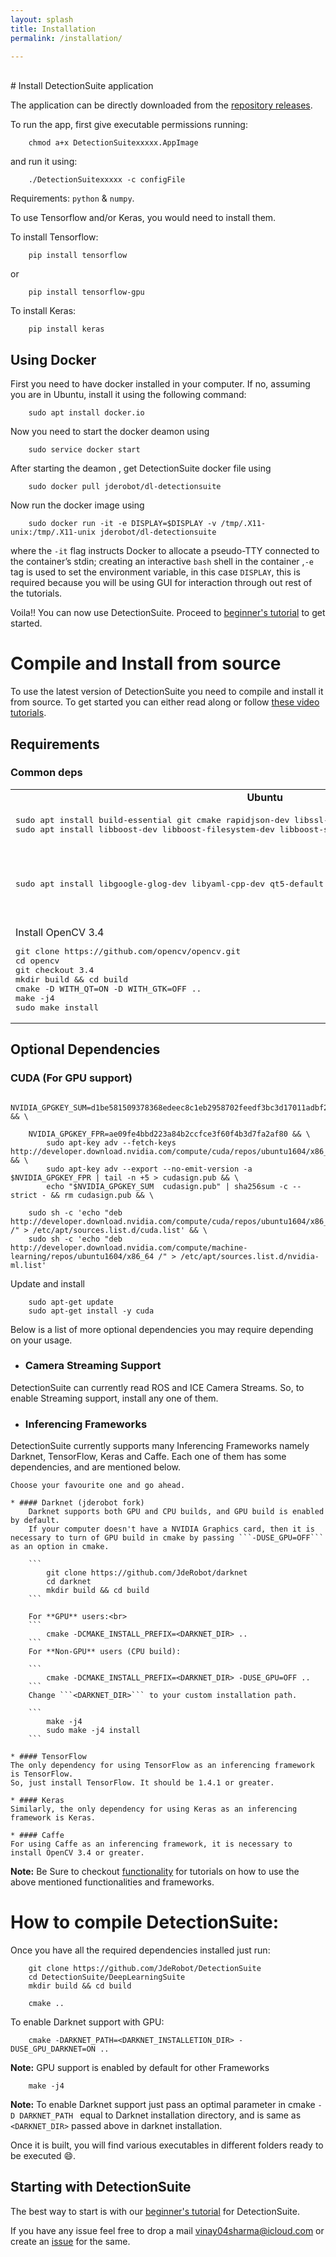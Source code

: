 ```yaml
---
layout: splash
title: Installation
permalink: /installation/

---
```


<br>
# Install DetectionSuite application
 
The application can be directly downloaded from the [repository releases](https://github.com/JdeRobot/DetectionSuite/releases/tag/continuous).

To run the app, first give executable permissions running:  
```
    chmod a+x DetectionSuitexxxxx.AppImage
```
and run it using:  
```
    ./DetectionSuitexxxxx -c configFile
```


Requirements: `python` & `numpy`.

To use Tensorflow and/or Keras, you would need to install them.

To install Tensorflow:
```
    pip install tensorflow
```
or

```
    pip install tensorflow-gpu
```
To install Keras:
```
    pip install keras
```

## Using Docker  
First you need to have docker installed in your computer. If no, assuming you are in Ubuntu, install it using the following command:

```
    sudo apt install docker.io
```

Now you need to start the docker deamon using
```
    sudo service docker start
```

After starting the deamon , get DetectionSuite docker file using
```
    sudo docker pull jderobot/dl-detectionsuite
```

Now run the docker image using
```
    sudo docker run -it -e DISPLAY=$DISPLAY -v /tmp/.X11-unix:/tmp/.X11-unix jderobot/dl-detectionsuite
```
where the ```-it``` flag instructs Docker to allocate a pseudo-TTY connected to the container’s stdin; creating an interactive ```bash``` shell in the container ,```-e``` tag is used to set the environment variable, in this case ```DISPLAY```, this is required because you will be using GUI for interaction through out rest of the tutorials.

Voila!! You can now use DetectionSuite. Proceed to [beginner's tutorial](../functionality/tutorial/) to get started.

# Compile and Install from source
To use the latest version of DetectionSuite you need to compile and install it from source.
To get started you can either read along or follow [these video tutorials](https://www.youtube.com/watch?v=HYuFFTnEn5s&list=PLgB5c9xg9C91DJ30WFlHfHAhMECeho-gU).
## Requirements

### Common deps


<table>
<tr>
<td>
<center><b>Ubuntu</b></center>
</td>
<td>
<center><b>MacOS</b></center>
</td>
</tr>
<tr>
<td>
<pre>
sudo apt install build-essential git cmake rapidjson-dev libssl-dev
sudo apt install libboost-dev libboost-filesystem-dev libboost-system-dev libboost-program-options-dev
</pre>
</td>
<td>
<pre>
sudo easy_install numpy
brew install cmake boost rapidjson
</pre>
</td>
</tr>
<tr>
<td>
<pre>
sudo apt install libgoogle-glog-dev libyaml-cpp-dev qt5-default libqt5svg5-dev
</pre>
</td>
<td>
<pre>
brew install glog yaml-cpp qt
</pre>
<br/>
Also, just add qt in your PATH by running:<br/>
<pre>
echo 'export PATH="/usr/local/opt/qt/bin:$PATH"' >> ~/.bash_profile
</pre>
</td>
</tr>
<tr>
<td>
Install OpenCV 3.4
<pre>
git clone https://github.com/opencv/opencv.git
cd opencv
git checkout 3.4
mkdir build && cd build
cmake -D WITH_QT=ON -D WITH_GTK=OFF ..
make -j4
sudo make install
</pre>
</td>
<td>
<pre>
brew install opencv
</pre>

</td>
</tr>
</table>

## Optional Dependencies

### CUDA (For GPU support)

```
    NVIDIA_GPGKEY_SUM=d1be581509378368edeec8c1eb2958702feedf3bc3d17011adbf24efacce4ab5 && \

    NVIDIA_GPGKEY_FPR=ae09fe4bbd223a84b2ccfce3f60f4b3d7fa2af80 && \
        sudo apt-key adv --fetch-keys http://developer.download.nvidia.com/compute/cuda/repos/ubuntu1604/x86_64/7fa2af80.pub && \
        sudo apt-key adv --export --no-emit-version -a $NVIDIA_GPGKEY_FPR | tail -n +5 > cudasign.pub && \
        echo "$NVIDIA_GPGKEY_SUM  cudasign.pub" | sha256sum -c --strict - && rm cudasign.pub && \

    sudo sh -c 'echo "deb http://developer.download.nvidia.com/compute/cuda/repos/ubuntu1604/x86_64 /" > /etc/apt/sources.list.d/cuda.list' && \
    sudo sh -c 'echo "deb http://developer.download.nvidia.com/compute/machine-learning/repos/ubuntu1604/x86_64 /" > /etc/apt/sources.list.d/nvidia-ml.list'
```

Update and install

```
    sudo apt-get update
    sudo apt-get install -y cuda
```

Below is a list of more optional dependencies you may require depending on your usage.

* ### Camera Streaming Support
DetectionSuite can currently read ROS and ICE Camera Streams. So, to enable Streaming support, install any one of them.

* ### Inferencing Frameworks
DetectionSuite currently supports many Inferencing Frameworks namely Darknet, TensorFlow, Keras and Caffe.
Each one of them has some dependencies, and are mentioned below.

    Choose your favourite one and go ahead.

    * #### Darknet (jderobot fork)
        Darknet supports both GPU and CPU builds, and GPU build is enabled by default.
        If your computer doesn't have a NVIDIA Graphics card, then it is necessary to turn of GPU build in cmake by passing ```-DUSE_GPU=OFF``` as an option in cmake.
        
        ```
            git clone https://github.com/JdeRobot/darknet
            cd darknet
            mkdir build && cd build
        ```
        
        For **GPU** users:<br>
        ```
            cmake -DCMAKE_INSTALL_PREFIX=<DARKNET_DIR> ..
        ```
        For **Non-GPU** users (CPU build):
        
        ```
            cmake -DCMAKE_INSTALL_PREFIX=<DARKNET_DIR> -DUSE_GPU=OFF ..
        ```
        Change ```<DARKNET_DIR>``` to your custom installation path.
        
        ``` 
            make -j4
            sudo make -j4 install
        ``` 

    * #### TensorFlow
    The only dependency for using TensorFlow as an inferencing framework is TensorFlow.
    So, just install TensorFlow. It should be 1.4.1 or greater.

    * #### Keras
    Similarly, the only dependency for using Keras as an inferencing framework is Keras.
    
    * #### Caffe
    For using Caffe as an inferencing framework, it is necessary to install OpenCV 3.4 or greater.


**Note:** Be Sure to checkout [functionality](../functionality/automatic_evaluation) for tutorials on how to use the above mentioned functionalities and frameworks.  

# How to compile DetectionSuite:

Once you have all the required dependencies installed just run:

```
    git clone https://github.com/JdeRobot/DetectionSuite
    cd DetectionSuite/DeepLearningSuite
    mkdir build && cd build
```
```
    cmake ..
```
To enable Darknet support with GPU:
```
    cmake -DARKNET_PATH=<DARKNET_INSTALLETION_DIR> -DUSE_GPU_DARKNET=ON ..
```
**Note:** GPU support is enabled by default for other Frameworks
```
    make -j4
```

**Note:** To enable Darknet support just pass an optimal parameter in cmake `-D DARKNET_PATH ` equal to Darknet installation directory, and is same as `<DARKNET_DIR>` passed above in darknet installation.

Once it is built, you will find various executables in different folders ready to be executed :smile:.

## Starting with DetectionSuite
The best way to start is with our [beginner's tutorial](../functionality/tutorial/) for DetectionSuite.

If you have any issue feel free to drop a mail <vinay04sharma@icloud.com> or create an [issue](https://github.com/JdeRobot/DetectionSuite/issues) for the same.